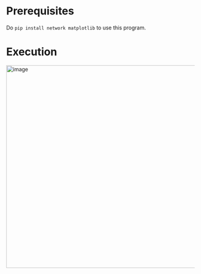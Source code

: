 # Prerequisites

Do `pip install network matplotlib` to use this program.

# Execution

<img width="639" height="541" alt="image" src="https://github.com/user-attachments/assets/a38dbbc4-da92-452a-a716-e83a68974463" />
